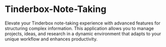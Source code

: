 # Tinderbox-Note-Taking
Elevate your Tinderbox note-taking experience with advanced features for structuring complex information. This application allows you to manage projects, ideas, and research in a dynamic environment that adapts to your unique workflow and enhances productivity.
